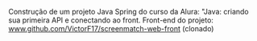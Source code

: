 Construção de um projeto Java Spring do curso da Alura: "Java: criando sua primeira API e conectando ao front.
Front-end do projeto: www.github.com/VictorF17/screenmatch-web-front (clonado)
